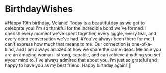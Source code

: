 # BirthdayWishes

#Happy 19th birthday, Melanie! Today is a beautiful day as we get to celebrate you! I'm so thankful for the incredible bond we've formed. I cherish every moment we've spent together, every giggle, every tear, and every deep conversation we've had. #You've always been there for me, I can't express how much that means to me. Our connection is one-of-a-kind, and I am always amazed at how we share the same ideas. Melanie you are an amazing woman - strong, capable, and can achieve anything you set #your mind to. I've always admired that about you. I'm just so grateful and happy to have you as my best friend. Happy birthday again! 🎈
